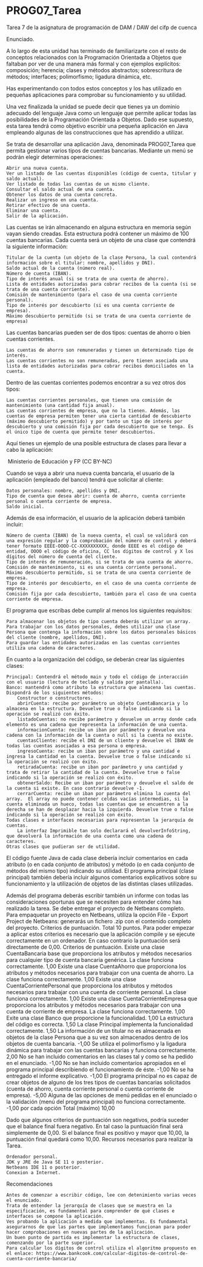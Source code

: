# PROG07_Tarea
Tarea 7 de la asignatura de programación de DAM / DAW del cifp de cuenca

Enunciado.

A lo largo de esta unidad has terminado de familiarizarte con el resto de conceptos relacionados con la Programación Orientada a Objetos que faltaban por ver de una manera más formal y con ejemplos explícitos: composición; herencia; clases y métodos abstractos; sobrescritura de métodos; interfaces; polimorfismo; ligadura dinámica, etc.

Has experimentando con todos estos conceptos y los has utilizado en pequeñas aplicaciones para comprobar su funcionamiento y su utilidad.

Una vez finalizada la unidad se puede decir que tienes ya un dominio adecuado del lenguaje Java como un lenguaje que permite aplicar todas las posibilidades de la Programación Orientada a Objetos. Dado ese supuesto, esta tarea tendrá como objetivo escribir una pequeña aplicación en Java empleando algunas de las construcciones que has aprendido a utilizar.

Se trata de desarrollar una aplicación Java, denominada PROG07_Tarea que permita gestionar varios tipos de cuentas bancarias. Mediante un menú se podrán elegir determinas operaciones:

    Abrir una nueva cuenta.
    Ver un listado de las cuentas disponibles (código de cuenta, titular y saldo actual).
    Ver listado de todas las cuentas de un mismo cliente.
    Consultar el saldo actual de una cuenta.
    Obtener los datos de una cuenta concreta.
    Realizar un ingreso en una cuenta.
    Retirar efectivo de una cuenta.
    Eliminar una cuenta.
    Salir de la aplicación.

Las cuentas se irán almacenando en alguna estructura en memoria según vayan siendo creadas. Esta estructura podrá contener un máximo de 100 cuentas bancarias. Cada cuenta será un objeto de una clase que contendrá la siguiente información:

    Titular de la cuenta (un objeto de la clase Persona, la cual contendrá información sobre el titular: nombre, apellidos y DNI).
    Saldo actual de la cuenta (número real).
    Número de cuenta (IBAN).
    Tipo de interés anual (si se trata de una cuenta de ahorro).
    Lista de entidades autorizadas para cobrar recibos de la cuenta (si se trata de una cuenta corriente).
    Comisión de mantenimiento (para el caso de una cuenta corriente personal).
    Tipo de interés por descubierto (si es una cuenta corriente de empresa).
    Máximo descubierto permitido (si se trata de una cuenta corriente de empresa)

Las cuentas bancarias pueden ser de dos tipos: cuentas de ahorro o bien cuentas corrientes.

    Las cuentas de ahorro son remuneradas y tienen un determinado tipo de interés.
    Las cuentas corrientes no son remuneradas, pero tienen asociada una lista de entidades autorizadas para cobrar recibos domiciliados en la cuenta.

Dentro de las cuentas corrientes podemos encontrar a su vez otros dos tipos:

    Las cuentas corrientes personales, que tienen una comisión de mantenimiento (una cantidad fija anual).
    Las cuentas corrientes de empresa, que no la tienen. Además, las cuentas de empresa permiten tener una cierta cantidad de descubierto (máximo descubierto permitido) y por tanto un tipo de interés por descubierto y una comisión fija por cada descubierto que se tenga. Es el único tipo de cuenta que permite tener descubiertos.

Aquí tienes un ejemplo de una posible estructura de clases para llevar a cabo la aplicación:

﻿
Ministerio de Educación y FP (CC BY-NC)

Cuando se vaya a abrir una nueva cuenta bancaria, el usuario de la aplicación (empleado del banco) tendrá que solicitar al cliente:

    Datos personales: nombre, apellidos y DNI.
    Tipo de cuenta que desea abrir: cuenta de ahorro, cuenta corriente personal o cuenta corriente de empresa.
    Saldo inicial.

Además de esa información, el usuario de la aplicación deberá también incluir:

    Número de cuenta (IBAN) de la nueva cuenta, el cual se validará con una expresión regular y la comprobación del número de control y deberá tener formato EEEE-OOOO-CC-XXXXXXXXXX, donde EEEE es el código de entidad, OOOO el código de oficina, CC los dígitos de control y X los dígitos del número de cuenta del cliente.
    Tipo de interés de remuneración, si se trata de una cuenta de ahorro.
    Comisión de mantenimiento, si es una cuenta corriente personal.
    Máximo descubierto permitido, si se trata de una cuenta corriente de empresa.
    Tipo de interés por descubierto, en el caso de una cuenta corriente de empresa.
    Comisión fija por cada descubierto, también para el caso de una cuenta corriente de empresa.

El programa que escribas debe cumplir al menos los siguientes requisitos:

    Para almacenar los objetos de tipo cuenta deberás utilizar un array.
    Para trabajar con los datos personales, debes utilizar una clase Persona que contenga la información sobre los datos personales básicos del cliente (nombre, apellidos, DNI).
    Para guardar las entidades autorizadas en las cuentas corrientes utiliza una cadena de caracteres.

En cuanto a la organización del código, se deberán crear las siguientes clases:

    Principal: Contendrá el método main y todo el código de interacción con el usuario (lectura de teclado y salida por pantalla).
    Banco: mantendrá como atributo la estructura que almacena las cuentas. Dispondrá de los siguientes métodos:
        Constructor o constructores.
        abrirCuenta: recibe por parámetro un objeto CuentaBancaria y lo almacena en la estructura. Devuelve true o false indicando si la operación se realizó con éxito.
        listadoCuentas: no recibe parámetro y devuelve un array donde cada elemento es una cadena que representa la información de una cuenta.
        informacionCuenta: recibe un iban por parámetro y devuelve una cadena con la información de la cuenta o null si la cuenta no existe.
        cuentasCliente: recibe el DNI de un cliente y devuelve el IBAN de todas las cuentas asociadas a esa persona o empresa.
        ingresoCuenta: recibe un iban por parámetro y una cantidad e ingresa la cantidad en la cuenta. Devuelve true o false indicando si la operación se realizó con éxito.
        retiradaCuenta: recibe un iban por parámetro y una cantidad y trata de retirar la cantidad de la cuenta. Devuelve true o false indicando si la operación se realizó con éxito.
        obtenerSaldo: Recibe un iban por parámetro y devuelve el saldo de la cuenta si existe. En caso contrario devuelve -1.
        cerrarCuenta: recibe un iban por parámetro elimina la cuenta del array.  El array no puede contener celdas vacías intermedias, si la cuenta eliminada un hueco, todas las cuentas que se encuentren a la derecha se han de desplazar hacia la izquierda. Devuelve true o false indicando si la operación se realizó con éxito.
    Todas clases e interfaces necesarias para representan la jerarquía de cuentas.
        La interfaz Imprimible tan solo declarará el devolverInfoString, que devolverá la información de una cuenta como una cadena de caracteres.
    Otras clases que pudieran ser de utilidad.

El código fuente Java de cada clase debería incluir comentarios en cada atributo (o en cada conjunto de atributos) y método (o en cada conjunto de métodos del mismo tipo) indicando su utilidad. El programa principal (clase principal) también debería incluir algunos comentarios explicativos sobre su funcionamiento y la utilización de objetos de las distintas clases utilizadas.

Además del programa deberás escribir también un informe con todas las consideraciones oportunas que se necesiten para entender cómo has realizado la tarea.
Se debe entregar el proyecto de Netbeans completo. Para empaquetar un proyecto en Netbeans, utiliza la opción File - Export Project de Netbeans: generarás un fichero .zip con el contenido completo del proyecto.
Criterios de puntuación. Total 10 puntos.
Para poder empezar a aplicar estos criterios es necesario que la aplicación compile y se ejecute correctamente en un ordenador. En caso contrario la puntuación será directamente de 0,00.
Criterios de puntuación. Existe una clase CuentaBancaria base que proporciona los atributos y métodos necesarios para cualquier tipo de cuenta bancaria genérica. La clase funciona correctamente. 	1,00
Existe una clase CuentaAhorro que proporciona los atributos y métodos necesarios para trabajar con una cuenta de ahorro. La clase funciona correctamente. 	1,00
Existe una clase CuentaCorrientePersonal que proporciona los atributos y métodos necesarios para trabajar con una cuenta de corriente personal. La clase funciona correctamente. 	1,00
Existe una clase CuentaCorrienteEmpresa que proporciona los atributos y métodos necesarios para trabajar con una cuenta de corriente de empresa. La clase funciona correctamente. 	1,00
Exite una clase Banco que proporcione la funcionalidad. 	1,00
La estructura del código es correcta. 	1,50
La clase Principal implementa la funcionalidad correctamente. 	1,50
La información de un titular no es almacenada en objetos de la clase Persona que a su vez son almacenados dentro de los objetos de cuenta bancaria. 	-1,00
Se utiliza el polimorfismo y la ligadura dinámica para trabajar con las cuentas bancarias y funciona correctamente. 	2,00
No se han incluido comentarios en las clases tal y como se ha pedido en el enunciado. 	-1,00
No se han incluido comentarios apropiados en el programa principal describiendo el funcionamiento de éste. 	-1,00
No se ha entregado el informe explicativo. 	-1,00
El programa principal no es capaz de crear objetos de alguno de los tres tipos de cuentas bancarias solicitados (cuenta de ahorro, cuenta corriente personal o cuenta corriente de empresa). 	-5,00
Alguna de las opciones de menú pedidas en el enunciado o la validación (menú del programa principal) no funciona correctamente. 	-1,00 por cada opción
Total (máximo) 	10,00

Dado que algunos criterios de puntuación son negativos, podría suceder que el balance final fuera negativo. En tal caso la puntuación final será simplemente de 0,00. Si el balance final es positivo y mayor que 10,00, la puntuación final quedará como 10,00.
Recursos necesarios para realizar la Tarea.

    Ordenador personal.
    JDK y JRE de Java SE 11 o posterior.
    Netbeans IDE 11 o posterior.
    Conexion a Internet.

Recomendaciones

    Antes de comenzar a escribir código, lee con detenimiento varias veces el enunciado.
    Trata de entender la jerarquía de clases que se muestra en la especificación, es fundamental para comprender de qué clases e interfaces se compone la aplicación.
    Ves probando la aplicación a medida que implementas. Es fundamental asegurarnos de que las partes que implementamos funcionan para poder hacer comprobaciones en nuevas partes de la aplicación.
    Un buen punto de partida es implementar la estructura de clases, comenzando por la parte superior.
    Para calcular los dígitos de control utiliza el algoritmo propuesto en el enlace: https://www.bankcook.com/calcular-digitos-de-control-de-cuenta-corriente-bancaria/
